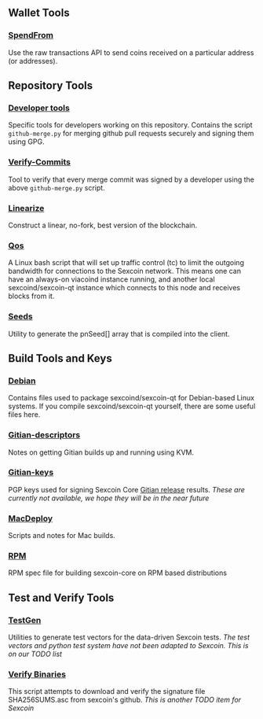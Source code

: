 Wallet Tools
---------------------

### [SpendFrom](/contrib/spendfrom) ###

Use the raw transactions API to send coins received on a particular
address (or addresses).

Repository Tools
---------------------

### [Developer tools](/contrib/devtools) ###
Specific tools for developers working on this repository.
Contains the script `github-merge.py` for merging github pull requests securely and signing them using GPG.

### [Verify-Commits](/contrib/verify-commits) ###
Tool to verify that every merge commit was signed by a developer using the above `github-merge.py` script.

### [Linearize](/contrib/linearize) ###
Construct a linear, no-fork, best version of the blockchain.

### [Qos](/contrib/qos) ###

A Linux bash script that will set up traffic control (tc) to limit the outgoing bandwidth for connections to the Sexcoin network. This means one can have an always-on viacoind instance running, and another local sexcoind/sexcoin-qt instance which connects to this node and receives blocks from it.

### [Seeds](/contrib/seeds) ###
Utility to generate the pnSeed[] array that is compiled into the client.

Build Tools and Keys
---------------------

### [Debian](/contrib/debian) ###
Contains files used to package sexcoind/sexcoin-qt
for Debian-based Linux systems. If you compile sexcoind/sexcoin-qt yourself, there are some useful files here.

### [Gitian-descriptors](/contrib/gitian-descriptors) ###
Notes on getting Gitian builds up and running using KVM.

### [Gitian-keys](/contrib/gitian-keys)
PGP keys used for signing Sexcoin Core [Gitian release](/doc/release-process.md) results.
*These are currently not available, we hope they will be in the near future*

### [MacDeploy](/contrib/macdeploy) ###
Scripts and notes for Mac builds. 

### [RPM](/contrib/rpm) ###
RPM spec file for building sexcoin-core on RPM based distributions

Test and Verify Tools 
---------------------

### [TestGen](/contrib/testgen) ###
Utilities to generate test vectors for the data-driven Sexcoin tests.
*The test vectors and python test system have not been adapted to Sexcoin. This is on our TODO list*

### [Verify Binaries](/contrib/verifybinaries) ###
This script attempts to download and verify the signature file SHA256SUMS.asc from sexcoin's github.
*This is another TODO item for Sexcoin*
